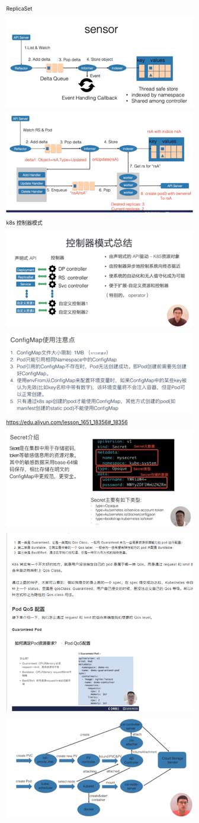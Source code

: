 



ReplicaSet

![](images/95F6A9A973C84E9394C71AEC8153D9AEclipboard.png)



![](images/EAF96739525F4DCAAB93C68BA36E8B76clipboard.png)





k8s 控制器模式

![](images/B207A8DFCA9B4B949B2098BD491D0F93clipboard.png)



![](images/15253745945B470EBC50FEE32DC04F2Eclipboard.png)



https://edu.aliyun.com/lesson_1651_18356#_18356

![](images/96AD56D8A23C4D86A6715972F2FFEF91clipboard.png)



![](images/1FE34903D29E41D6A300845F5F6AF532clipboard.png)





![](images/6C32B5EAC35646C2B83FBB43C8FEC521clipboard.png)

